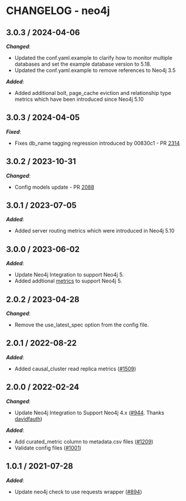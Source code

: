 # CHANGELOG - neo4j

## 3.0.3 / 2024-04-06

***Changed***:

* Updated the conf.yaml.example to clarify how to monitor multiple databases and set the example database version to 5.18.
* Updated the conf.yaml.example to remove references to Neo4j 3.5

***Added***:

* Added additional bolt, page_cache eviction and relationship type  metrics which have been introduced since Neo4j 5.10

## 3.0.3 / 2024-04-05

***Fixed***:

* Fixes db_name tagging regression introduced by 00830c1 - PR [2314](https://github.com/DataDog/integrations-extras/pull/2314)

## 3.0.2 / 2023-10-31

***Changed***:

* Config models update - PR [2088](https://github.com/DataDog/integrations-extras/pull/2088)

## 3.0.1 / 2023-07-05

***Added***:

* Added server routing metrics which were introduced in Neo4j 5.10

## 3.0.0 / 2023-06-02

***Added***:

* Update Neo4j Integration to support Neo4j 5. 
* Added addtional [metrics](https://neo4j.com/docs/operations-manual/5/monitoring/metrics/reference/) to support Neo4j 5.

## 2.0.2 / 2023-04-28

***Changed***:

* Remove the use_latest_spec option from the config file.

## 2.0.1 / 2022-08-22

***Added***:

* Added causal_cluster read replica metrics ([#1509](https://github.com/DataDog/integrations-extras/pull/1509))

## 2.0.0 / 2022-02-24

***Changed***:

* Update Neo4j Integration to Support Neo4j 4.x ([#944](https://github.com/DataDog/integrations-extras/pull/944). Thanks [davidfauth](https://github.com/davidfauth))

***Added***:

* Add curated_metric column to metadata.csv files ([#1209](https://github.com/DataDog/integrations-extras/pull/1209))
* Validate config files ([#1001](https://github.com/DataDog/integrations-extras/pull/1001))

## 1.0.1 / 2021-07-28

***Added***:

* Update neo4j check to use requests wrapper ([#894](https://github.com/DataDog/integrations-extras/pull/894))
